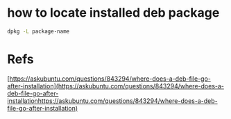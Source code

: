 # how to locate installed deb package

```bash
dpkg -L package-name
```

# Refs

[https://askubuntu.com/questions/843294/where-does-a-deb-file-go-after-installation](https://askubuntu.com/questions/843294/where-does-a-deb-file-go-after-installationhttps://askubuntu.com/questions/843294/where-does-a-deb-file-go-after-installation)
